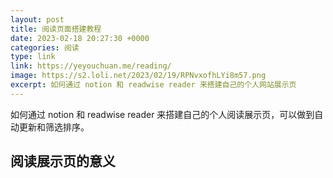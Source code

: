 ```yaml
---
layout: post
title: 阅读页面搭建教程
date: 2023-02-18 20:27:30 +0000
categories: 阅读
type: link
link: https://yeyouchuan.me/reading/
image: https://s2.loli.net/2023/02/19/RPNvxofhLYi8m57.png
excerpt: 如何通过 notion 和 readwise reader 来搭建自己的个人网站展示页
---
```


如何通过 notion 和 readwise reader 来搭建自己的个人阅读展示页，可以做到自动更新和筛选排序。

## 阅读展示页的意义

